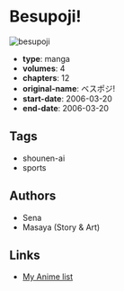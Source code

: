# Besupoji!

![besupoji](https://cdn.myanimelist.net/images/manga/3/17767.jpg)

-   **type**: manga
-   **volumes**: 4
-   **chapters**: 12
-   **original-name**: ベスポジ!
-   **start-date**: 2006-03-20
-   **end-date**: 2006-03-20

## Tags

-   shounen-ai
-   sports

## Authors

-   Sena
-   Masaya (Story & Art)

## Links

-   [My Anime list](https://myanimelist.net/manga/12786/Besupoji)
